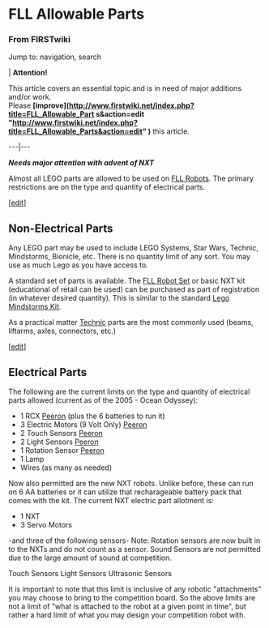 

# FLL Allowable Parts

### From FIRSTwiki

Jump to: navigation, search

| **Attention!**  

This article covers an essential topic and is in need of major additions
and/or work.  
Please **[improve](http://www.firstwiki.net/index.php?title=FLL_Allowable_Part
s&action=edit
"http://www.firstwiki.net/index.php?title=FLL_Allowable_Parts&action=edit" )**
this article.  
  
---|---  
  
  
*****Needs major attention with advent of NXT*****

Almost all LEGO parts are allowed to be used on [FLL
Robots](/index.php/Robot_%28FLL%29 "Robot \(FLL\)" ). The primary restrictions
are on the type and quantity of electrical parts.

[[edit](/index.php?title=FLL_Allowable_Parts&action=edit&section=1 "Edit
section: Non-Electrical Parts" )]

## Non-Electrical Parts

Any LEGO part may be used to include LEGO Systems, Star Wars, Technic,
Mindstorms, Bionicle, etc. There is no quantity limit of any sort. You may use
as much Lego as you have access to.

A standard set of parts is available. The [FLL Robot
Set](/index.php/FLL_Robot_Set "FLL Robot Set" ) or basic NXT kit (educational
of retail can be used) can be purchased as part of registration (in whatever
desired quantity). This is similar to the standard [Lego Mindstorms
Kit](/index.php?title=Lego_Mindstorms_Kit&action=edit "Lego Mindstorms Kit" ).

As a practical matter [Technic](/index.php?title=Lego_technic&action=edit
"Lego technic" ) parts are the most commonly used (beams, liftarms, axles,
connectors, etc.)

[[edit](/index.php?title=FLL_Allowable_Parts&action=edit&section=2 "Edit
section: Electrical Parts" )]

## Electrical Parts

The following are the current limits on the type and quantity of electrical
parts allowed (current as of the 2005 - Ocean Odyssey):

  * 1 RCX [Peeron](http://peeron.com/inv/parts/884 "http://peeron.com/inv/parts/884" ) (plus the 6 batteries to run it) 
  * 3 Electric Motors (9 Volt Only) [Peeron](http://peeron.com/inv/parts/71427c01 "http://peeron.com/inv/parts/71427c01" )
  * 2 Touch Sensors [Peeron](http://peeron.com/inv/parts/879 "http://peeron.com/inv/parts/879" )
  * 2 Light Sensors [Peeron](http://peeron.com/inv/parts/2982c01 "http://peeron.com/inv/parts/2982c01" )
  * 1 Rotation Sensor [Peeron](http://peeron.com/inv/parts/2977c01 "http://peeron.com/inv/parts/2977c01" )
  * 1 Lamp 
  * Wires (as many as needed) 

Now also permitted are the new NXT robots. Unlike before, these can run on 6
AA batteries or it can utilize that recharageable battery pack that comes with
the kit. The current NXT electric part allotment is:

  * 1 NXT 
  * 3 Servo Motors 

-and three of the following sensors- Note: Rotation sensors are now built in to the NXTs and do not count as a sensor. Sound Sensors are not permitted due to the large amount of sound at competition. 

Touch Sensors Light Sensors Ultrasonic Sensors

It is important to note that this limit is inclusive of any robotic
"attachments" you may choose to bring to the competition board. So the above
limits are not a limit of "what is attached to the robot at a given point in
time", but rather a hard limit of what you may design your competition robot
with.

